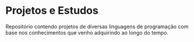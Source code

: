# Projetos e Estudos
Repositório contendo projetos de diversas linguagens de programação com base nos conhecimentos que venho adquirindo ao longo do tempo.
